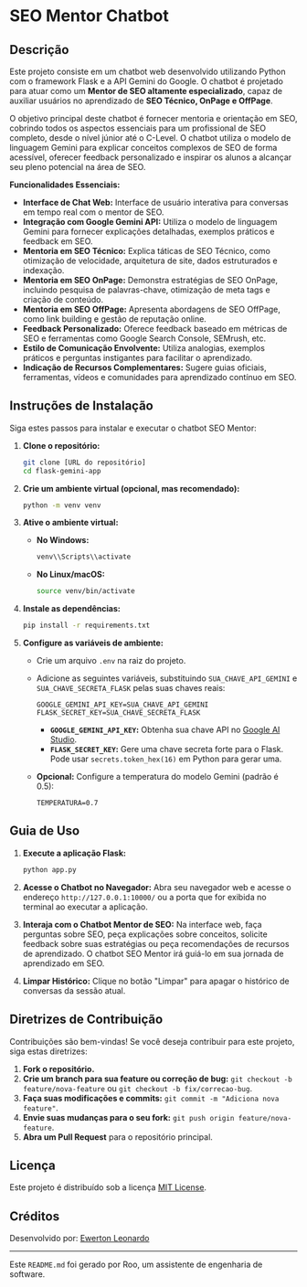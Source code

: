 # SEO Mentor Chatbot

## Descrição

Este projeto consiste em um chatbot web desenvolvido utilizando Python com o framework Flask e a API Gemini do Google. O chatbot é projetado para atuar como um **Mentor de SEO altamente especializado**, capaz de auxiliar usuários no aprendizado de **SEO Técnico, OnPage e OffPage**.

O objetivo principal deste chatbot é fornecer mentoria e orientação em SEO, cobrindo todos os aspectos essenciais para um profissional de SEO completo, desde o nível júnior até o C-Level. O chatbot utiliza o modelo de linguagem Gemini para explicar conceitos complexos de SEO de forma acessível, oferecer feedback personalizado e inspirar os alunos a alcançar seu pleno potencial na área de SEO.

**Funcionalidades Essenciais:**

- **Interface de Chat Web:** Interface de usuário interativa para conversas em tempo real com o mentor de SEO.
- **Integração com Google Gemini API:** Utiliza o modelo de linguagem Gemini para fornecer explicações detalhadas, exemplos práticos e feedback em SEO.
- **Mentoria em SEO Técnico:** Explica táticas de SEO Técnico, como otimização de velocidade, arquitetura de site, dados estruturados e indexação.
- **Mentoria em SEO OnPage:** Demonstra estratégias de SEO OnPage, incluindo pesquisa de palavras-chave, otimização de meta tags e criação de conteúdo.
- **Mentoria em SEO OffPage:** Apresenta abordagens de SEO OffPage, como link building e gestão de reputação online.
- **Feedback Personalizado:** Oferece feedback baseado em métricas de SEO e ferramentas como Google Search Console, SEMrush, etc.
- **Estilo de Comunicação Envolvente:** Utiliza analogias, exemplos práticos e perguntas instigantes para facilitar o aprendizado.
- **Indicação de Recursos Complementares:** Sugere guias oficiais, ferramentas, vídeos e comunidades para aprendizado contínuo em SEO.

## Instruções de Instalação

Siga estes passos para instalar e executar o chatbot SEO Mentor:

1. **Clone o repositório:**

    ```bash
    git clone [URL do repositório]
    cd flask-gemini-app
    ```

2. **Crie um ambiente virtual (opcional, mas recomendado):**

    ```bash
    python -m venv venv
    ```

3. **Ative o ambiente virtual:**
    - **No Windows:**

        ```bash
        venv\\Scripts\\activate
        ```

    - **No Linux/macOS:**

        ```bash
        source venv/bin/activate
        ```

4. **Instale as dependências:**

    ```bash
    pip install -r requirements.txt
    ```

5. **Configure as variáveis de ambiente:**
    - Crie um arquivo `.env` na raiz do projeto.
    - Adicione as seguintes variáveis, substituindo `SUA_CHAVE_API_GEMINI` e `SUA_CHAVE_SECRETA_FLASK` pelas suas chaves reais:

        ```env
        GOOGLE_GEMINI_API_KEY=SUA_CHAVE_API_GEMINI
        FLASK_SECRET_KEY=SUA_CHAVE_SECRETA_FLASK
        ```

        - **`GOOGLE_GEMINI_API_KEY`:**  Obtenha sua chave API no [Google AI Studio](https://makersuite.google.com/).
        - **`FLASK_SECRET_KEY`:**  Gere uma chave secreta forte para o Flask. Pode usar `secrets.token_hex(16)` em Python para gerar uma.

    - **Opcional:** Configure a temperatura do modelo Gemini (padrão é 0.5):

        ```env
        TEMPERATURA=0.7
        ```

## Guia de Uso

1. **Execute a aplicação Flask:**

    ```bash
    python app.py
    ```

2. **Acesse o Chatbot no Navegador:**
    Abra seu navegador web e acesse o endereço `http://127.0.0.1:10000/` ou a porta que for exibida no terminal ao executar a aplicação.

3. **Interaja com o Chatbot Mentor de SEO:**
    Na interface web, faça perguntas sobre SEO, peça explicações sobre conceitos, solicite feedback sobre suas estratégias ou peça recomendações de recursos de aprendizado. O chatbot SEO Mentor irá guiá-lo em sua jornada de aprendizado em SEO.

4. **Limpar Histórico:**
    Clique no botão "Limpar" para apagar o histórico de conversas da sessão atual.

## Diretrizes de Contribuição

Contribuições são bem-vindas! Se você deseja contribuir para este projeto, siga estas diretrizes:

1. **Fork o repositório.**
2. **Crie um branch para sua feature ou correção de bug:** `git checkout -b feature/nova-feature` ou `git checkout -b fix/correcao-bug`.
3. **Faça suas modificações e commits:** `git commit -m "Adiciona nova feature"`.
4. **Envie suas mudanças para o seu fork:** `git push origin feature/nova-feature`.
5. **Abra um Pull Request** para o repositório principal.

## Licença

Este projeto é distribuído sob a licença [MIT License](./LICENSE).

## Créditos

Desenvolvido por: [Ewerton Leonardo](https://www.linkedin.com/in/ewertonleonardoap/)

---
Este `README.md` foi gerado por Roo, um assistente de engenharia de software.
